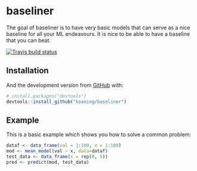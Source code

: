 # baseliner

The goal of baseliner is to have very basic models that can serve
as a nice baseline for all your ML endeavours. It is nice to be able
to have a baseline that you can beat. 

[![Travis build status](https://travis-ci.org/koaning/baseliner.svg?branch=master)](https://travis-ci.org/koaning/baseliner)

## Installation

And the development version from [GitHub](https://github.com/) with:

``` r
# install.packages("devtools")
devtools::install_github("koaning/baseliner")
```
## Example

This is a basic example which shows you how to solve a common problem:

``` r
dataf <- data_frame(val = 1:100, x = 1:100)
mod <- mean_model(val ~ x, data=dataf)
test_data <- data_frame(x = rep(0, 5))
pred <- predict(mod, test_data)
```

